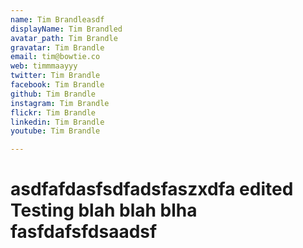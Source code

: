 ```yaml
---
name: Tim Brandleasdf
displayName: Tim Brandled
avatar_path: Tim Brandle
gravatar: Tim Brandle
email: tim@bowtie.co
web: timmmaayyy
twitter: Tim Brandle
facebook: Tim Brandle
github: Tim Brandle
instagram: Tim Brandle
flickr: Tim Brandle
linkedin: Tim Brandle
youtube: Tim Brandle

---
```


<h1><strong>asdfafdasfsdfadsfaszxdfa edited Testing blah blah blha fasfdafsfdsaadsf </strong></h1>


